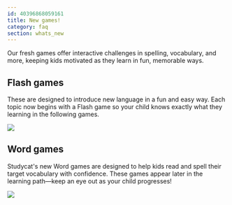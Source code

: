 ```yaml
---
id: 40396868059161
title: New games!
category: faq
section: whats_new
---
```

Our fresh games offer interactive challenges in spelling, vocabulary, and more, keeping kids motivated as they learn in fun, memorable ways.  
  
## Flash games
These are designed to introduce new language in a fun and easy way. Each topic now begins with a Flash game so your child knows exactly what they learning in the following games.   
  
![](https://help.studycat.com/hc/article_attachments/40396888063769)  

## Word games
Studycat's new Word games are designed to help kids read and spell their target vocabulary with confidence. These games appear later in the learning path—keep an eye out as your child progresses!  

![](https://help.studycat.com/hc/article_attachments/40706212454169)